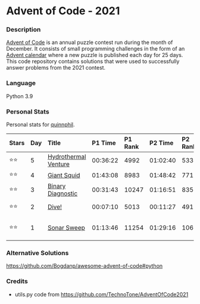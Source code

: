 Advent of Code - 2021
=====================

### Description    
[Advent of Code](https://adventofcode.com/) is an annual puzzle contest run during the month of December.
  It consists of small programming challenges in the form of an [Advent calendar](https://en.wikipedia.org/wiki/Advent_calendar)
  where a new puzzle is published each day for 25 days.  This code repository contains solutions that were used to 
successfully answer problems from the 2021 contest.  

### Language  
Python 3.9

### Personal Stats  
Personal stats for [quinnphil](https://github.com/quinnphil).

| Stars | Day | Title                                                       | P1 Time  | P1 Rank | P2 Time  | P2 Rank | Notes               |
|:------|:----|:------------------------------------------------------------|:---------|:--------|:---------|:--------|:--------------------|
| ⭐⭐    | 5   | [Hydrothermal Venture](https://adventofcode.com/2021/day/5) | 00:36:22 | 4992    | 01:02:40 | 5333    |                     |
| ⭐⭐    | 4   | [Giant Squid](https://adventofcode.com/2021/day/4)          | 01:43:08 | 8983    | 01:48:42 | 7716    |                     |
| ⭐⭐    | 3   | [Binary Diagnostic](https://adventofcode.com/2021/day/3)    | 00:31:43 | 10247   | 01:16:51 | 8352    |                     |
| ⭐⭐    | 2   | [Dive!](https://adventofcode.com/2021/day/2)                | 00:07:10 | 5013    | 00:11:27 | 4910    | 05:00 start         |
| ⭐⭐    | 1   | [Sonar Sweep](https://adventofcode.com/2021/day/1)          | 01:13:46 | 11254   | 01:29:16 | 10643   | 06:05 start (late!) |

### Alternative Solutions

https://github.com/Bogdanp/awesome-advent-of-code#python


### Credits

- utils.py code from https://github.com/TechnoTone/AdventOfCode2021